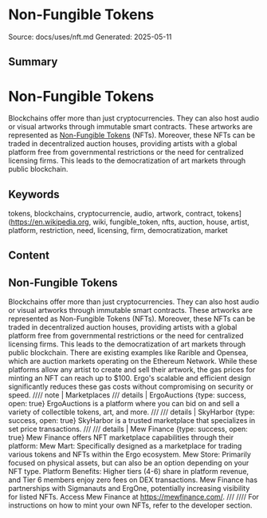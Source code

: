 # Non-Fungible Tokens
Source: docs/uses/nft.md
Generated: 2025-05-11

## Summary
# Non-Fungible Tokens

Blockchains offer more than just cryptocurrencies. They can also host audio or visual artworks through immutable smart contracts. These artworks are represented as [Non-Fungible Tokens](https://en.wikipedia.org/wiki/Non-fungible_token) (NFTs). Moreover, these NFTs can be traded in decentralized auction houses, providing artists with a global platform free from governmental restrictions or the need for centralized licensing firms. This leads to the democratization of art markets through public blockchain.

## Keywords
tokens, blockchains, cryptocurrencie, audio, artwork, contract, tokens](https://en.wikipedia.org, wiki, fungible_token, nfts, auction, house, artist, platform, restriction, need, licensing, firm, democratization, market

## Content
## Non-Fungible Tokens
Blockchains offer more than just cryptocurrencies. They can also host audio or visual artworks through immutable smart contracts. These artworks are represented as Non-Fungible Tokens (NFTs). Moreover, these NFTs can be traded in decentralized auction houses, providing artists with a global platform free from governmental restrictions or the need for centralized licensing firms. This leads to the democratization of art markets through public blockchain.
There are existing examples like Rarible and Opensea, which are auction markets operating on the Ethereum Network. While these platforms allow any artist to create and sell their artwork, the gas prices for minting an NFT can reach up to $100. Ergo's scalable and efficient design significantly reduces these gas costs without compromising on security or speed.
//// note | Marketplaces
/// details | ErgoAuctions
     {type: success, open: true}
ErgoAuctions is a platform where you can bid on and sell a variety of collectible tokens, art, and more.
///
/// details | SkyHarbor
     {type: success, open: true}
SkyHarbor is a trusted marketplace that specializes in set price transactions. 
///
/// details | Mew Finance
     {type: success, open: true}
Mew Finance offers NFT marketplace capabilities through their platform:
Mew Mart: Specifically designed as a marketplace for trading various tokens and NFTs within the Ergo ecosystem.
Mew Store: Primarily focused on physical assets, but can also be an option depending on your NFT type.
Platform Benefits:
Higher tiers (4-6) share in platform revenue, and Tier 6 members enjoy zero fees on DEX transactions. Mew Finance has partnerships with Sigmanauts and ErgOne, potentially increasing visibility for listed NFTs.
Access Mew Finance at https://mewfinance.com/.
///
////
For instructions on how to mint your own NFTs, refer to the developer section.
